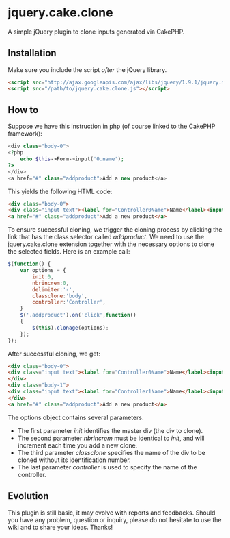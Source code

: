 # jquery.cake.clone

A simple jQuery plugin to clone inputs generated via CakePHP.

## Installation

Make sure you include the script *after* the jQuery library.

```html
<script src="http://ajax.googleapis.com/ajax/libs/jquery/1.9.1/jquery.min.js"></script>
<script src="/path/to/jquery.cake.clone.js"></script>

```

## How to

Suppose we have this instruction in php (of course linked to the CakePHP framework):

```php
<div class="body-0">
<?php 
	echo $this->Form->input('0.name');
?>
</div>
<a href="#" class="addproduct">Add a new product</a>

```

This yields the following HTML code:

```html
<div class="body-0">
<div class="input text"><label for="Controller0Name">Name</label><input name="data[Controller][0][name]" type="text" id="Controller0Name"/></div></div>
<a href="#" class="addproduct">Add a new product</a>

```

To ensure successful cloning, we trigger the cloning process by clicking the link that has the class selector called *addproduct*. We need to use the jquery.cake.clone extension together with the necessary options to clone the selected fields.
Here is an example call:

```javascript
$(function() {
	var options = {
    	init:0,
    	nbrincrem:0,
    	delimiter:'-',
    	classclone:'body',
    	controller:'Controller',
  	}
	$('.addproduct').on('click',function()
	{
		$(this).clonage(options);
	});
});

```

After successful cloning, we get:
```html
<div class="body-0">
<div class="input text"><label for="Controller0Name">Name</label><input name="data[Controller][0][name]" type="text" id="0Name"/></div>
</div>
<div class="body-1">
<div class="input text"><label for="Controller1Name">Name</label><input name="data[Controller][1][name]" type="text" id="Controller1Name"/></div>
</div>
<a href="#" class="addproduct">Add a new product</a>

```

The options object contains several parameters.
* The first parameter *init* identifies the master div (the div to clone).
* The second parameter *nbrincrem* must be identical to *init*, and will increment each time you add a new clone.
* The third parameter *classclone* specifies the name of the div to be cloned without its identification number.
* The last parameter *controller* is used to specify the name of the controller.

## Evolution

This plugin is still basic, it may evolve with reports and feedbacks. 
Should you have any problem, question or inquiry, please do not hesitate to use the wiki and to share your ideas. 
Thanks!
